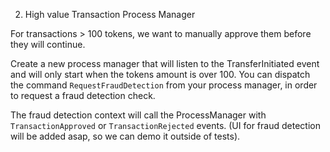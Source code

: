 2. High value Transaction Process Manager

For transactions > 100 tokens, we want to manually approve them before they will continue.

Create a new process manager that will listen to the TransferInitiated event and will only start when the tokens amount is over 100.
You can dispatch the command `RequestFraudDetection` from your process manager, in order to request a fraud detection check.

The fraud detection context will call the ProcessManager with `TransactionApproved` or `TransactionRejected` events.
(UI for fraud detection will be added asap, so we can demo it outside of tests).
